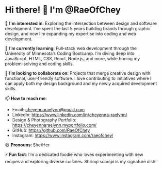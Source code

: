 # Hi there! 👋 I'm @RaeOfChey

👀 **I'm interested in**: Exploring the intersection between design and software development. I’ve spent the last 5 years building brands through graphic design, and now I’m expanding my expertise into coding and web development.

🌱 **I’m currently learning**: Full-stack web development through the University of Minnesota’s Coding Bootcamp. I’m diving deep into JavaScript, HTML, CSS, React, Node.js, and more, while honing my problem-solving and coding skills.

💞️ **I’m looking to collaborate on**: Projects that merge creative design with functional, user-friendly software. I love contributing to initiatives where I can apply both my design background and my newly acquired development skills.

📫 **How to reach me**:  
- Email: cheyennaraelynn@gmail.com  
- LinkedIn: https://www.linkedin.com/in/cheyenna-raelynn/
- Design & Photography Portfolio: https://cheyennaraelynn.myportfolio.com/
- GitHub: https://github.com/RaeOfChey
- Instagram: https://www.instagram.com/raeofchey/

😄 **Pronouns**: She/Her

⚡ **Fun fact**: I’m a dedicated foodie who loves experimenting with new recipes and exploring diverse cuisines. Shrimp scampi is my signature dish!

<!---
RaeOfChey/RaeOfChey is a ✨ special ✨ repository because its `README.md` (this file) appears on your GitHub profile.
You can click the Preview link to take a look at your changes.
--->
